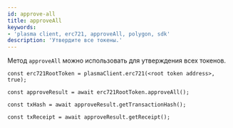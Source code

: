 ```yaml
---
id: approve-all
title: approveAll
keywords:
- 'plasma client, erc721, approveAll, polygon, sdk'
description: 'Утвердите все токены.'
---
```


Метод `approveAll` можно использовать для утверждения всех токенов.

```
const erc721RootToken = plasmaClient.erc721(<root token address>, true);

const approveResult = await erc721RootToken.approveAll();

const txHash = await approveResult.getTransactionHash();

const txReceipt = await approveResult.getReceipt();

```
